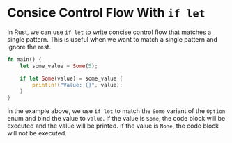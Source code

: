 # Consice Control Flow With `if let`

In Rust, we can use `if let` to write concise control flow that matches a single pattern. This is useful when we want to match a single pattern and ignore the rest.

```rust
fn main() {
    let some_value = Some(5);

    if let Some(value) = some_value {
        println!("Value: {}", value);
    }
}
```

In the example above, we use `if let` to match the `Some` variant of the `Option` enum and bind the value to `value`. If the value is `Some`, the code block will be executed and the value will be printed. If the value is `None`, the code block will not be executed.